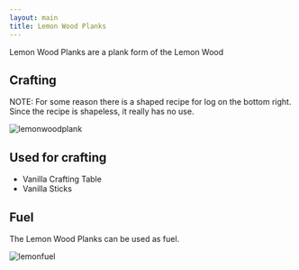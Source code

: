 ```yaml
---
layout: main
title: Lemon Wood Planks
---
```


Lemon Wood Planks are a plank form of the Lemon Wood

## Crafting

NOTE: For some reason there is a shaped recipe for log on the bottom right. Since the recipe is shapeless, it really has no use.

![lemonwoodplank](https://t.gyazo.com/teams/chew/42907d4221aff603a88ebf0430e8e74a.png)

## Used for crafting

- Vanilla Crafting Table
- Vanilla Sticks

## Fuel

The Lemon Wood Planks can be used as fuel.

![lemonfuel](https://t.gyazo.com/teams/chew/24b820ee938adcad3ea3d13c3be23653.png)
